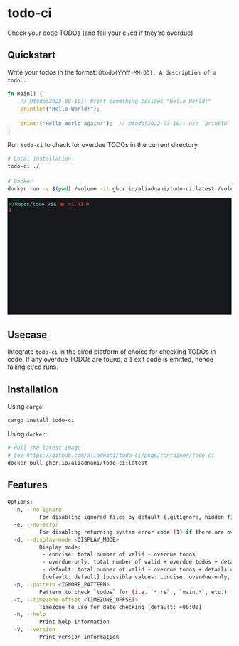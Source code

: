 # todo-ci

Check your code TODOs (and fail your ci/cd if they're overdue) 

## Quickstart

Write your todos in the format: `@todo(YYYY-MM-DD): A description of a todo...`

```rust
fn main() {
    // @todo(2022-08-10): Print something besides "Hello World!"
    println!("Hello World!");

    print!("Hello World again!");  // @todo(2022-07-10): use `println` instead of `print`
}
```

Run `todo-ci` to check for overdue TODOs in the current directory

```bash
# Local installation
todo-ci ./

# Docker
docker run -v $(pwd):/volume -it ghcr.io/aliadnani/todo-ci:latest /volume
```


![todo-ci](docs/todo-ci.gif)

## Usecase

Integrate `todo-ci` in the ci/cd platform of choice for checking TODOs in code. If any overdue TODOs are found, a `1` exit code is emitted, hence failing ci/cd runs.

## Installation

Using `cargo`:

```bash
cargo install todo-ci
```

Using `docker`:

```bash
# Pull the latest image
# See https://github.com/aliadnani/todo-ci/pkgs/container/todo-ci
docker pull ghcr.io/aliadnani/todo-ci:latest
```

## Features

```bash
Options:
  -n, --no-ignore
          For disabling ignored files by default (.gitignore, hidden files, etc.)
  -e, --no-error
          For disabling returning system error code (1) if there are overdue todos
  -d, --display-mode <DISPLAY_MODE>
          Display mode:
           - concise: total number of valid + overdue todos
           - overdue-only: total number of valid + overdue todos + details of overdue todos
           - default: total number of valid + overdue todos + details of all todos
           [default: default] [possible values: concise, overdue-only, default]
  -p, --pattern <IGNORE_PATTERN>
          Pattern to check `todos` for (i.e. `*.rs` , `main.*`, etc.) [default: *]
  -t, --timezone-offset <TIMEZONE_OFFSET>
          Timezone to use for date checking [default: +00:00]
  -h, --help
          Print help information
  -V, --version
          Print version information
```


